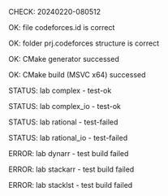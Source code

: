 CHECK: 20240220-080512
OK: file codeforces.id is correct
OK: folder prj.codeforces structure is correct
OK: CMake generator successed
OK: CMake build (MSVC x64) successed
STATUS: lab complex - test-ok
STATUS: lab complex_io - test-ok
STATUS: lab rational - test-failed
STATUS: lab rational_io - test-failed
ERROR: lab dynarr - test build failed
ERROR: lab stackarr - test build failed
ERROR: lab stacklst - test build failed

